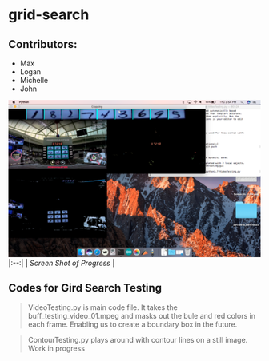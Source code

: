 # grid-search


## Contributors:
- Max
- Logan
- Michelle
- John


![alt tag](https://github.com/mmcevoy93/CMPUT274/blob/master/Screen%20Shot%202017-11-09%20at%202.54.48%20PM.png?raw=true "Screen Shot of Progress")
|:--:| 
| *Screen Shot of Progress* |

## Codes for Gird Search Testing
>VideoTesting.py is main code file. It takes the buff_testing_video_01.mpeg and masks out the bule and red colors in each frame. Enabling us to create a boundary box in the future.

>ContourTesting.py plays around with contour lines on a still image. Work in progress
